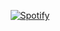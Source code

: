 <div align="center">

[![Spotify](https://ysirnf.vercel.app/api/spotify)](https://open.spotify.com/user/serr)

</div>
